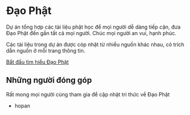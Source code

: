 # Đạo Phật

Dự án tổng hợp các tài liệu phật học để mọi người dễ dàng tiếp cận, đưa Đạo Phật đến gần tất cả mọi người. Chúc mọi người an vui, hạnh phúc.

Các tài liệu trong dự án được cóp nhặt từ nhiều nguồn khác nhau, có trích dẫn nguồn ở mỗi trang thông tin.

[Bắt đầu tìm hiểu Đạo Phật](dao_phat.md)

## Những người đóng góp

Rất mong mọi người cùng tham gia để cập nhật tri thức về Đạo Phật

- hopan
